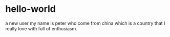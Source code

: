 # hello-world
a new user
my name is peter who come from china which is a country that I really love with full of enthusiasm.
